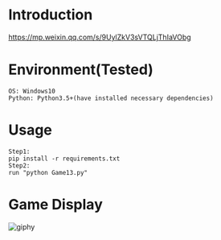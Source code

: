 # Introduction
https://mp.weixin.qq.com/s/9UylZkV3sVTQLjThIaVObg

# Environment(Tested)
```
OS: Windows10
Python: Python3.5+(have installed necessary dependencies)
```

# Usage
```
Step1:
pip install -r requirements.txt
Step2:
run "python Game13.py"
```

# Game Display
![giphy](effect/running.gif)